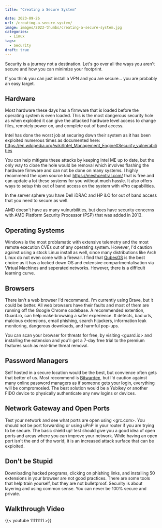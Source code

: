 ```yaml
---
title: "Creating a Secure System"

date: 2023-09-26
url: /creating-a-secure-system/
image: images/2023-thumbs/creating-a-secure-system.jpg
categories:
  - Linux
tags:
  - Security
draft: true
---
```

Security is a journey not a destination. Let's go over all the ways you aren't secure and how you can minimize your footprint.
<!--more-->
If you think you can just install a VPN and you are secure... you are probably an easy target.

## Hardware

Most hardware these days has a firmware that is loaded before the operating system is even loaded. This is the most dangerous security hole as when exploited it can give the attacked hardware level access to change files, remotely power on, and complete out of band access. 

Intel has done the worst job at securing down their system as it has been exploited numerous times as documented here: <https://en.wikipedia.org/wiki/Intel_Management_Engine#Security_vulnerabilities>

You can help mitigate these attacks by keeping Intel ME up to date, but the only way to close the hole would be removal which involves flashing the hardware firmware and can not be done on many systems. I highly recommend the open source tool <https://meshcentral.com/> that is free and can update a lot these systems for you without much hassle. It also offers ways to setup this out of band access on the system with vPro capabilities. 

In the server sphere you have Dell iDRAC and HP iLO for out of band access that you need to secure as well.

AMD doesn't have as many vulnurbilities, but does have security concerns with AMD Platform Security Processor (PSP) that was added in 2013.

## Operating Systems

Windows is the most problamatic with extensive telemetry and the most remote execution CVEs out of any operating system. However, I'd caution against using a stock Linux install as well, since many distributions like Arch Linux do not even come with a firewall. I find that [QubesOS](https://www.qubes-os.org/) is the best choice as it has a locked down OS and extensive compartmentalisation via Virtual Machines and seperated networks. However, there is a difficult learning curve. 

## Browsers

There isn't a web browser I'd recommend. I'm currently using Brave, but it could be better. All web browsers have their faults and most of them are running off the Google Chrome codebase. A recommended extention, Guard.io, can help make browsing a safer experience. It detects, bad urls, malcious extensions, email phishing, search hijackers, information leak monitoring, dangerous downloads, and harmful pop-ups. 

You can scan your browser for threats for free, by visiting <guard.io> and installing the extension and you'll get a 7-day free trial to the premium features such as real-time threat removal.

## Password Managers

Self hosted in a secure location would be the best, but convience often gets that better of us. Most recommend is [Bitwarden](https://bitwarden.com/), but I'd caution against many online password managers as if someone gets your login, everything will be compromosied. The best solution would be a Yubikey or another FIDO device to physically authenticate any new logins or devices.

## Network Gateway and Open Ports

Test your network and see what ports are open using <grc.com>. You should not be port forwarding or using uPnP in your router if you are trying to be secure. The basic shield up! test should give you a good idea of open ports and areas where you can improve your network. While having an open port isn't the end of the world, it is an increased attack surface that can be exploited. 

## Don't be Stupid

Downloading hacked programs, clicking on phishing links, and installing 50 extensions in your browser are not good practices. There are some tools that help train yourself, but they are not bulletproof. Security is about layering and using common sense. You can never be 100% secure and private.

## Walkthrough Video

{{< youtube 11111111 >}}
